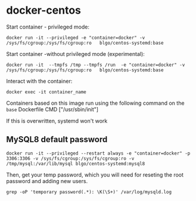# docker-centos

Start container - privileged mode:

`docker run -it --privileged -e "container=docker" -v /sys/fs/cgroup:/sys/fs/cgroup:ro   blgo/centos-systemd:base`

Start container -without privileged mode (experimental):

`docker run -it  --tmpfs /tmp --tmpfs /run  -e "container=docker" -v /sys/fs/cgroup:/sys/fs/cgroup:ro   blgo/centos-systemd:base`

Interact with the container:

`docker exec -it container_name`

Containers based on this image run using the following command on the `base` Dockerfile
CMD ["/usr/sbin/init"]

If this is overwritten, systemd won't work

## MySQL8 default password

`docker run -it --privileged --restart always -e "container=docker" -p 3306:3306 -v /sys/fs/cgroup:/sys/fs/cgroup:ro -v /tmp/mysql:/var/lib/mysql blgo/centos-systemd:mysql8`

Then, get your temp password, which you will need for reseting the root password and adding new users.

`grep -oP 'temporary password(.*): \K(\S+)' /var/log/mysqld.log`

